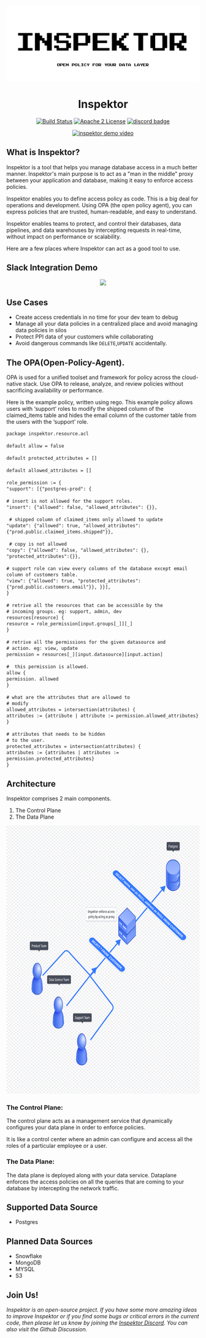 <p align="center">
  <img src="docs/inspektor.png" alt="Inspektor" width="600" height="200" />
</p>

<h1 align="center">Inspektor</h1>
<p align="center">
  <a href="https://github.com/poonai/inspektor/actions/workflows/rust.yml"><img src="https://github.com/poonai/inspektor/actions/workflows/rust.yml/badge.svg" alt="Build Status"></a>
      <a href="https://github.com/poonai/inspektor/blob/main/LICENSE"><img src="https://img.shields.io/github/license/poonai/inspektor" alt="Apache 2 License" height="22"/></a>
<a href="https://discord.gg/YxZbDJHTxf"><img src="https://img.shields.io/discord/870545680463187989.svg" alt="discord badge" height="22"/></a>


</p>
<div align="center">
  <a href="https://www.youtube.com/watch?v=E7X5-mGRKro"><img src="https://img.youtube.com/vi/E7X5-mGRKro/0.jpg" alt="inspektor demo video"></a>
</div>

## What is Inspektor?
Inspektor is a tool that helps you manage database access in a much better manner. Inspektor's main purpose is to act as a "man in the middle" proxy between your application and database, making it easy to enforce access policies.

Inspektor enables you to define access policy as code. This is a big deal for operations and development. Using OPA (the open policy agent), you can express policies that are trusted, human-readable, and easy to understand.

Inspektor enables teams to protect, and control their databases, data pipelines, and data warehouses by intercepting requests in real-time, without impact on performance or scalability. 

Here are a few places where Inspektor can act as a good tool to use.

## Slack Integration Demo
<p align="center">
  <a href="https://www.loom.com/embed/4b20b55a6b6443eb89a66803fe7ea31d">
      <img style="max-width:600px;" src="https://cdn.loom.com/sessions/thumbnails/4b20b55a6b6443eb89a66803fe7ea31d-with-play.gif"/>
  </a>
</p>

## Use Cases
- Create access credentials in no time for your dev team to debug
- Manage all your data policies in a centralized place and avoid managing data policies in silos
- Protect PPI data of your customers while collaborating
- Avoid dangerous commands like `DELETE`,`UPDATE` accidentally. 

## The OPA(Open-Policy-Agent).

OPA is used for a unified toolset and framework for policy across the cloud-native stack. Use OPA to release, analyze, and review policies without sacrificing availability or performance.

Here is the example policy, written using rego. This example policy allows users with ‘support’ roles to modify the shipped column of the claimed_items table and hides the email column of the customer table from the users with the ‘support’ role.

```rego
package inspektor.resource.acl

default allow = false

default protected_attributes = []

default allowed_attributes = []

role_permission := {
"support": [{"postgres-prod": {

# insert is not allowed for the support roles.
"insert": {"allowed": false, "allowed_attributes": {}},
 
 # shipped column of claimed_items only allowed to update
"update": {"allowed": true, "allowed_attributes": {"prod.public.claimed_items.shipped"}},

 # copy is not allowed
"copy": {"allowed": false, "allowed_attributes": {}, "protected_attributes":{}},
 
# support role can view every columns of the database except email column of customers table.
"view": {"allowed": true, "protected_attributes": {"prod.public.customers.email"}}, }}],
}

# retrive all the resources that can be accessible by the 
# incoming groups. eg: support, admin, dev
resources[resource] {
resource = role_permission[input.groups[_]][_]
}

# retrive all the permissions for the given datasource and
# action. eg: view, update 
permission = resources[_][input.datasource][input.action]

#  this permission is allowed.
allow {
permission. allowed
}

# what are the attributes that are allowed to 
# modify
allowed_attributes = intersection(attributes) {
attributes := {attribute | attribute := permission.allowed_attributes}
}

# attributes that needs to be hidden 
# to the user.
protected_attributes = intersection(attributes) {
attributes := {attributes | attributes := permission.protected_attributes}
}
```

## Architecture
Inspektor comprises 2 main components. 
1. The Control Plane
2. The Data Plane

<p align="center">
  <img src="docs/static/img/inspektordesign.png" alt="Inspektor design"  height="700" />
</p>

### The Control Plane:
The control plane acts as a management service that dynamically configures your data plane in order to enforce policies. 

It is like a control center where an admin can configure and access all the roles of a particular employee or a user.

### The Data Plane:
The data plane is deployed along with your data service. Dataplane enforces the access policies on all the queries that are coming to your database by intercepting the network traffic.



## Supported Data Source
 - Postgres
 
## Planned Data Sources
 - Snowflake
 - MongoDB
 - MYSQL
 - S3

## Join Us!
*Inspektor is an open-source project. If you have some more amazing ideas to improve Inspektor or if you find some bugs or critical errors in the current code, then please let us know by joining the [Inspektor Discord](https://discord.gg/YxZbDJHTxf). You can also visit the Github Discussion.*


